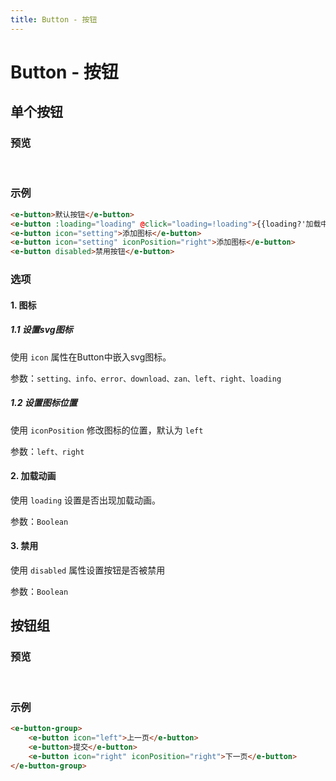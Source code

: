 ```yaml
---
title: Button - 按钮
---
```

# Button - 按钮
## 单个按钮
### 预览

<br>

<ClientOnly>
<button-demos />
</ClientOnly>

### 示例
```html
<e-button>默认按钮</e-button>
<e-button :loading="loading" @click="loading=!loading">{{loading?'加载中':'默认按钮'}}</e-button>
<e-button icon="setting">添加图标</e-button>
<e-button icon="setting" iconPosition="right">添加图标</e-button>
<e-button disabled>禁用按钮</e-button>
```

### 选项

#### 1. 图标

##### 1.1 设置svg图标
使用 `icon` 属性在Button中嵌入svg图标。

参数：`setting、info、error、download、zan、left、right、loading`
##### 1.2 设置图标位置

使用 `iconPosition` 修改图标的位置，默认为 `left`

参数：`left、right`

#### 2. 加载动画

使用 `loading` 设置是否出现加载动画。

参数：`Boolean`


#### 3. 禁用

使用 `disabled` 属性设置按钮是否被禁用

参数：`Boolean`


## 按钮组

### 预览
<br>
<ClientOnly>
<button-group-demos />
</ClientOnly>

### 示例

```html
<e-button-group>
    <e-button icon="left">上一页</e-button>
    <e-button>提交</e-button>
    <e-button icon="right" iconPosition="right">下一页</e-button>
</e-button-group>
```





